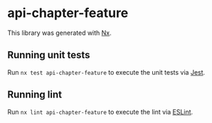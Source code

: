 # api-chapter-feature

This library was generated with [Nx](https://nx.dev).

## Running unit tests

Run `nx test api-chapter-feature` to execute the unit tests via [Jest](https://jestjs.io).

## Running lint

Run `nx lint api-chapter-feature` to execute the lint via [ESLint](https://eslint.org/).

